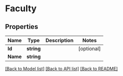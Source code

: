 # Faculty

## Properties

Name | Type | Description | Notes
------------ | ------------- | ------------- | -------------
**Id** | **string** |  | [optional] 
**Name** | **string** |  | 

[[Back to Model list]](../README.md#documentation-for-models) [[Back to API list]](../README.md#documentation-for-api-endpoints) [[Back to README]](../README.md)


